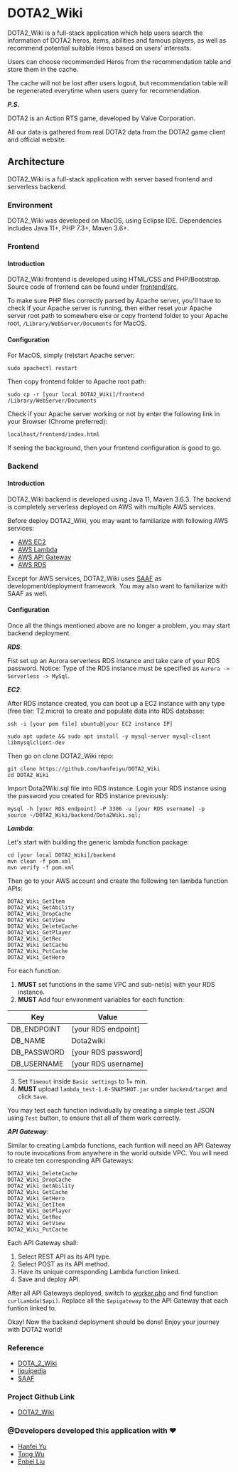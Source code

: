 # DOTA2_Wiki

DOTA2_Wiki is a full-stack application which help users search the information of DOTA2 heros, items, abilities and famous players, as well as recommend potential suitable Heros based on users' interests.

Users can choose recommended Heros from the recommendation table and store them
in the cache. 

The cache will not be lost after users logout, but recommendation
table will be regenerated everytime when users query for recommendation.

***P.S.*** 

DOTA2 is an Action RTS game, developed by Valve Corporation.

All our data is gathered from real DOTA2 data from the DOTA2 game client and official website.

## Architecture

DOTA2_Wiki is a full-stack application with server based frontend and
serverless backend.

### Environment

DOTA2_Wiki was developed on MacOS, using Eclipse IDE.
Dependencies includes Java 11+, PHP 7.3+, Maven 3.6+.

### Frontend

#### Introduction
DOTA2_Wiki frontend is developed using HTML/CSS and PHP/Bootstrap. Source code
of frontend can be found under [frontend/src](./frontend/src).

To make sure PHP files correctly parsed by Apache server, you'll have to check
if your Apache server is running, then either reset your Apache server root path
to somewhere else or copy frontend folder to your Apache root,
`/Library/WebServer/Documents` for MacOS.

#### Configuration
For MacOS, simply (re)start Apache server:

```
sudo apachectl restart
```

Then copy frontend folder to Apache root path:

```
sudo cp -r [your local DOTA2_Wiki]/frontend /Library/WebServer/Documents
```

Check if your Apache server working or not by enter the following link in
your Browser (Chrome preferred):

```
localhost/frontend/index.html
```

If seeing the background, then your frontend configuration is good to go.

### Backend

#### Introduction
DOTA2_Wiki backend is developed using Java 11, Maven 3.6.3. The backend is completely serverless deployed on AWS with multiple
AWS services.

Before deploy DOTA2_Wiki, you may want to familiarize with following AWS
services:

- [AWS EC2](https://aws.amazon.com/ec2/)
- [AWS Lambda](https://aws.amazon.com/lambda/)
- [AWS API Gateway](https://aws.amazon.com/api-gateway/)
- [AWS RDS](https://aws.amazon.com/rds/)

Except for AWS services, DOTA2_Wiki uses [SAAF](https://github.com/wlloyduw/SAAF) as development/deployment framework.
You may also want to familiarize with SAAF as well.

#### Configuration
Once all the things mentioned above are no longer a problem, you may start backend deployment.

***RDS***:

Fist set up an Aurora serverless RDS instance and take care of your RDS password.
Notice: Type of the RDS instance must be specified as `Aurora -> Serverless -> MySql`.

***EC2***:

After RDS instance created, you can boot up a EC2 instance with any type (free
tier: T2.micro) to create and populate data into RDS database:

```
ssh -i [your pem file] ubuntu@[your EC2 instance IP]

sudo apt update && sudo apt install -y mysql-server mysql-client libmysqlclient-dev
```

Then go on clone DOTA2_Wiki repo: 

```
git clone https://github.com/hanfeiyu/DOTA2_Wiki
cd DOTA2_Wiki
```

Import Dota2Wiki.sql file into RDS instance. Login your RDS instance using the password you
created for RDS instance previously:

```
mysql -h [your RDS endpoint] -P 3306 -u [your RDS username] -p
source ~/DOTA2_Wiki/backend/Dota2Wiki.sql;
```

***Lambda***:

Let's start with building the generic lambda function package:

```
cd [your local DOTA2_Wiki]/backend
mvn clean -f pom.xml
mvn verify -f pom.xml
```

Then go to your AWS account and create the following ten lambda function APIs:
```
DOTA2_Wiki_GetItem	 
DOTA2_Wiki_GetAbility
DOTA2_Wiki_DropCache
DOTA2_Wiki_GetView	 
DOTA2_Wiki_DeleteCache
DOTA2_Wiki_GetPlayer
DOTA2_Wiki_GetRec	 
DOTA2_Wiki_GetCache	 
DOTA2_Wiki_PutCache	 
DOTA2_Wiki_GetHero
```

For each function: 
1. **MUST** set functions in the same VPC and sub-net(s) with your RDS instance.
2. **MUST** Add four environment variables for each function:

| **Key** | **Value** |
| --------- | --------------- |
| DB_ENDPOINT | [your RDS endpoint] |
| DB_NAME | Dota2wiki |
| DB_PASSWORD | [your RDS password] |
| DB_USERNAME | [your RDS username] |

3. Set `Timeout` inside `Basic settings` to 1+ min.
4. **MUST** upload `lambda_test-1.0-SNAPSHOT.jar` under `backend/target` and click
   `Save`.

You may test each function individually by creating a simple test JSON using
`Test` button, to ensure that all of them work correctly.

***API Gateway***:

Similar to creating Lambda functions, each funtion will need an API Gateway to
route invocations from anywhere in the world outside VPC.
You will need to create ten corresponding API Gateways:

```
DOTA2_Wiki_DeleteCache	
DOTA2_Wiki_DropCache	
DOTA2_Wiki_GetAbility	
DOTA2_Wiki_GetCache		
DOTA2_Wiki_GetHero		
DOTA2_Wiki_GetItem		
DOTA2_Wiki_GetPlayer	
DOTA2_Wiki_GetRec		
DOTA2_Wiki_GetView		
DOTA2_Wiki_PutCache		
```

Each API Gateway shall:
1. Select REST API as its API type.
2. Select POST as its API method. 
3. Have its unique corresponding Lambda function linked.
4. Save and deploy API.

After all API Gateways deployed, switch to [worker.php](./frontend/src/worker.php) and find function `curlLambda($api)`.
Replace all the `$apigateway` to the API Gateway that each funtion linked to.

Okay! Now the backend deployment should be done!
Enjoy your journey with DOTA2 world!

### Reference

- [DOTA_2_Wiki](https://dota2.gamepedia.com/Dota_2_Wiki)
- [liquipedia](https://liquipedia.net/dota2/Main_Page)
- [SAAF](https://github.com/wlloyduw/SAAF)

### Project Github Link

- [DOTA2_Wiki](https://github.com/hanfeiyu/DOTA2_Wiki)

### @Developers developed this application with :hearts:

- [Hanfei Yu](https://github.com/hanfeiyu)
- [Tong Wu](https://github.com/WhoenyWu)
- [Enbei Liu](https://github.com/XBrOtk)







































































































































